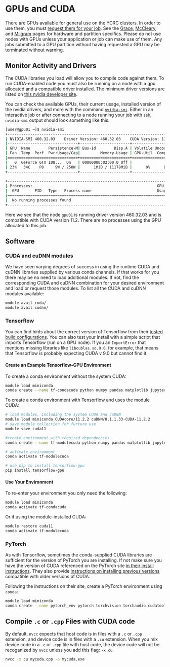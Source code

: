 # GPUs and CUDA

There are GPUs available for general use on the YCRC clusters. In order to use them, you must [request them for your job](/clusters-at-yale/job-scheduling/resource-requests/#request-gpus). See the [Grace](/clusters/grace), [McCleary](/clusters/mccleary), and [Milgram](/clusters/milgram) pages for hardware and partition specifics. Please do not use nodes with GPUs unless your application or job can make use of them. Any jobs submitted to a GPU partition without having requested a GPU may be terminated without warning.

## Monitor Activity and Drivers

The CUDA libraries you load will allow you to compile code against them. To run CUDA-enabled code you must also be running on a node with a gpu allocated and a compatible driver installed. The minimum driver versions are listed on [this nvidia developer site](https://docs.nvidia.com/deploy/cuda-compatibility/index.html).

You can check the available GPUs, their current usage, installed version of the nvidia drivers, and more with the command [`nvidia-smi`](https://developer.nvidia.com/nvidia-system-management-interface). Either in an interactive job or after connecting to a node running your job with `ssh`,  `nvidia-smi` output should look something like this:

``` bash
[user@gpu01 ~]$ nvidia-smi
+-----------------------------------------------------------------------------+
| NVIDIA-SMI 460.32.03    Driver Version: 460.32.03    CUDA Version: 11.2     |
|-------------------------------+----------------------+----------------------+
| GPU  Name        Persistence-M| Bus-Id        Disp.A | Volatile Uncorr. ECC |
| Fan  Temp  Perf  Pwr:Usage/Cap|         Memory-Usage | GPU-Util  Compute M. |
|===============================+======================+======================|
|   0  GeForce GTX 108...  On   | 00000000:02:00.0 Off |                  N/A |
| 23%   34C    P8     9W / 250W |      1MiB / 11178MiB |      0%      Default |
+-------------------------------+----------------------+----------------------+
                                                                               
+-----------------------------------------------------------------------------+
| Processes:                                                       GPU Memory |
|  GPU       PID   Type   Process name                             Usage      |
|=============================================================================|
|  No running processes found                                                 |
+-----------------------------------------------------------------------------+
```

Here we see that the node `gpu01` is running driver version 460.32.03 and is compatible with CUDA version 11.2. There are no processes using the GPU allocated to this job.

## Software

### CUDA and cuDNN modules

We have seen varying degrees of success in using the runtime CUDA and cuDNN libraries supplied by various conda channels. If that works for you there may be no need to load additional modules. If not, find the corresponding CUDA and cuDNN combination for your desired environment and load or request those modules. To list all the CUDA and cuDNN modules available:

``` bash
module avail cuda/
module avail cudnn/
```

### Tensorflow

You can find hints about the correct version of Tensorflow from their [tested build configurations](https://www.tensorflow.org/install/source#tested_build_configurations). You can also test your install with a simple script that imports Tensorflow (run on a GPU node). If you an `ImportError` that mentions missing libraries like `libcublas.so.9.0`, for example, that means that Tensorflow is probably expecting CUDA v 9.0 but cannot find it.

#### Create an Example Tensorflow-GPU Environment

To create a conda environment without the system CUDA:

```bash
module load miniconda
conda create --name tf-condacuda python numpy pandas matplotlib jupyter cudatoolkit=11.2 tensorflow-gpu 

```

To create a conda environment with Tensorflow and uses the module CUDA:

```bash
# load modules, including the system CUDA and cuDNN
module load miniconda CUDAcore/11.2.2 cuDNN/8.1.1.33-CUDA-11.2.2
# save module collection for furture use
module save cuda11

#create environment with required dependencies
conda create --name tf-modulecuda python numpy pandas matplotlib jupyter -c conda-forge 

# activate environment
conda activate tf-modulecuda

# use pip to install tensorflow-gpu
pip install tensorflow-gpu
```

#### Use Your Environment

To re-enter your environment you only need the following:

```bash
module load miniconda
conda activate tf-condacuda

```
Or if using the module-installed CUDA:

``` bash
module restore cuda11
conda activate tf-modulecuda
```

### PyTorch

As with Tensorflow, sometimes the conda-supplied CUDA libraries are sufficient for the version of PyTorch you are installing. 
If not make sure you have the version of CUDA referenced on the PyTorch site [in their install instructions](https://pytorch.org/get-started/locally/).
They also provide [instructions on installing previous versions](https://pytorch.org/get-started/previous-versions/) compatible with older versions of CUDA.

Following the instructions on their site, create a PyTorch environment using `conda`:

```bash
module load miniconda
conda create --name pytorch_env pytorch torchvision torchaudio cudatoolkit=11.3 -c pytorch

```


## Compile `.c` or `.cpp` Files with CUDA code

By default, `nvcc` expects that host code is in files with a `.c` or `.cpp` extension, and device code is in files with a `.cu` extension. When you mix device code in a `.c` or `.cpp` file with host code, the device code will not be recoganized by `nvcc` unless you add this flag: `-x cu`.  

``` bash
nvcc -x cu mycuda.cpp -o mycuda.exe
```     
